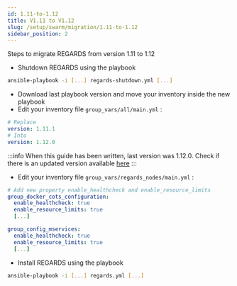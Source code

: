 ```yaml
---
id: 1.11-to-1.12
title: V1.11 to V1.12
slug: /setup/swarm/migration/1.11-to-1.12
sidebar_position: 2
---
```


Steps to migrate REGARDS from version 1.11 to 1.12

- Shutdown REGARDS using the playbook

```bash
ansible-playbook -i [...] regards-shutdown.yml [...]
```

- Download last playbook version and move your inventory inside the new playbook
- Edit your inventory file `group_vars/all/main.yml` :

```yaml
# Replace 
version: 1.11.1
# Into 
version: 1.12.0
```

:::info
When this guide has been written, last version was 1.12.0. Check if there is an updated version
available [here](https://github.com/orgs/RegardsOss/packages/container/package/rs-authentication)
:::

- Edit your inventory file `group_vars/regards_nodes/main.yml` :

```yaml
# Add new property enable_healthcheck and enable_resource_limits
group_docker_cots_configuration:
  enable_healthcheck: true
  enable_resource_limits: true
  [...]

group_config_mservices:
  enable_healthcheck: true
  enable_resource_limits: true
  [...]
```

- Install REGARDS using the playbook

```bash
ansible-playbook -i [...] regards.yml [...]
```
